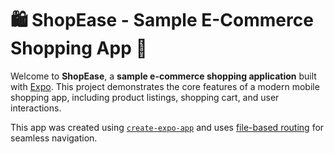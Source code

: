 # 🛍️ ShopEase - Sample E-Commerce Shopping App 👋

Welcome to **ShopEase**, a **sample e-commerce shopping application** built with [Expo](https://expo.dev). This project demonstrates the core features of a modern mobile shopping app, including product listings, shopping cart, and user interactions.

This app was created using [`create-expo-app`](https://www.npmjs.com/package/create-expo-app) and uses [file-based routing](https://docs.expo.dev/router/introduction/) for seamless navigation.